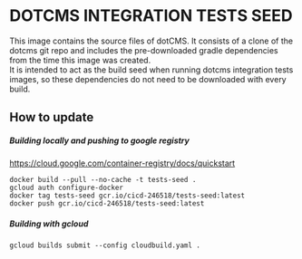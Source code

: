 # DOTCMS INTEGRATION TESTS SEED

This image contains the source files of dotCMS.  It consists of a clone of the dotcms git repo and includes the pre-downloaded gradle dependencies from the time this image was created.  
It is intended to act as the build seed when running dotcms integration tests images, so these dependencies do not need to be downloaded with every build.

## How to update

##### Building locally and pushing to google registry
https://cloud.google.com/container-registry/docs/quickstart
```
docker build --pull --no-cache -t tests-seed .
gcloud auth configure-docker
docker tag tests-seed gcr.io/cicd-246518/tests-seed:latest
docker push gcr.io/cicd-246518/tests-seed:latest
```

##### Building with gcloud
```
gcloud builds submit --config cloudbuild.yaml .
```